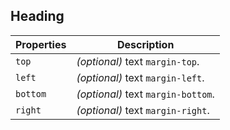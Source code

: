 ## Heading

| Properties | Description                        |
| ---------- | ---------------------------------- |
| `top`      | _(optional)_ text `margin-top`.    |
| `left`     | _(optional)_ text `margin-left`.   |
| `bottom`   | _(optional)_ text `margin-bottom`. |
| `right`    | _(optional)_ text `margin-right`.  |
